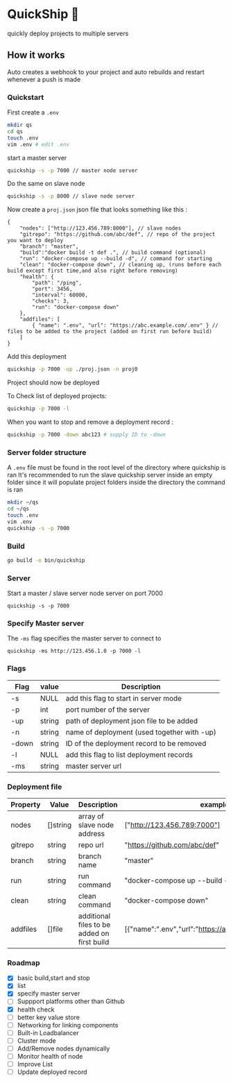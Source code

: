# QuickShip 🚢
quickly deploy projects to multiple servers

## How it works
Auto creates a webhook to your project and auto rebuilds and restart whenever a push is made


### Quickstart
First create a `.env`
```sh
mkdir qs
cd qs
touch .env
vim .env # edit .env
```


start a master server
```sh
quickship -s -p 7000 // master node server
```
Do the same on slave node
```sh
quickship -s -p 8000 // slave node server
```
Now create a `proj.json` json file that looks something like this :
```jsonc
{
    "nodes": ["http://123.456.789:8000"], // slave nodes
    "gitrepo": "https://github.com/abc/def", // repo of the project you want to deploy
    "branch": "master",
    "build":"docker build -t def .", // build command (optional)
    "run": "docker-compose up --build -d", // command for starting
    "clean": "docker-compose down", // cleaning up, (runs before each build except first time,and also right before removing)
    "health": {
        "path": "/ping",
        "port": 3456,
        "interval": 60000,
        "checks": 3,
        "run": "docker-compose down"
    },
    "addfiles": [
        { "name": ".env", "url": "https://abc.example.com/.env" } // files to be added to the project (added on first run before build)
    ]
}
```
Add this deployment
```sh
quickship -p 7000 -up ./proj.json -n proj0
```
Project should now be deployed

To Check list of deployed projects:
```sh
quickship -p 7000 -l
```

When you want to stop and remove a deployment record :
```sh
quickship -p 7000 -down abc123 # supply ID to -down
```


### Server folder structure
A `.env` file must be found in the root level of the directory where quickship is ran
It's recommended to run the slave quickship server inside an empty folder since it will populate project folders inside the directory the command is ran
```sh
mkdir ~/qs
cd ~/qs
touch .env
vim .env
quickship -s -p 7000
```


### Build
```sh
go build -o bin/quickship
```

### Server
Start a master / slave server node server on port 7000
```
quickship -s -p 7000
```

### Specify Master server
The `-ms` flag specifies the master server to connect to
```
quickship -ms http://123.456.1.0 -p 7000 -l
```

### Flags
| Flag | value | Description |
| -----|-----|-----|
| -s | NULL | add this flag to start in server mode|
| -p | int | port number of the server |
| -up | string | path of deployment json file to be added |
| -n | string | name of deployment (used together with -up)|
| -down | string | ID of the deployment record to be removed |
| -l | NULL | add this flag to list deployment records|
| -ms | string | master server url |


### Deployment file
| Property | Value | Description| example |
| ----- | ----- | ----- | ----- |
| nodes | []string | array of slave node address | ["http://123.456.789:7000"] |
| gitrepo | string | repo url | "https://github.com/abc/def" |
| branch | string | branch name | "master" |
| run | string | run command | "docker-compose up --build -d"|
| clean |string | clean command | "docker-compose down" |
| addfiles | []file | additional files to be added on first build | [{"name":".env","url":"https://abc.example.com/.env"}] |


### Roadmap
- [x] basic build,start and stop
- [x] list
- [x] specify master server
- [ ] Suppport platforms other than Github
- [x] health check
- [ ] better key value store
- [ ] Networking for linking components
- [ ] Built-in Loadbalancer
- [ ] Cluster mode
- [ ] Add/Remove nodes dynamically
- [ ] Monitor health of node
- [ ] Improve List
- [ ] Update deployed record